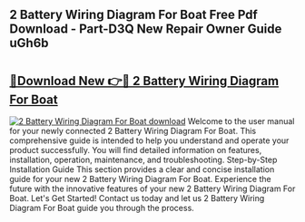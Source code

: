 ## 2 Battery Wiring Diagram For Boat Free Pdf Download - Part-D3Q New Repair Owner Guide uGh6b

# <h2><a href="http://dfushn.blite.top/?on=2+Battery+Wiring+Diagram+For+Boat">🔗Download New 👉🔴 2 Battery Wiring Diagram For Boat</a></h2>

[![2 Battery Wiring Diagram For Boat download](https://i.imgur.com/lujVjoI.png)](http://dfushn.blite.top/?on=2+Battery+Wiring+Diagram+For+Boat)
Welcome to the user manual for your newly connected 2 Battery Wiring Diagram For Boat. This comprehensive guide is intended to help you understand and operate your product successfully. You will find detailed information on features, installation, operation, maintenance, and troubleshooting. Step-by-Step Installation Guide This section provides a clear and concise installation guide for your new 2 Battery Wiring Diagram For Boat. Experience the future with the innovative features of your new 2 Battery Wiring Diagram For Boat. Let's Get Started! Contact us today and let us 2 Battery Wiring Diagram For Boat guide you through the process.
